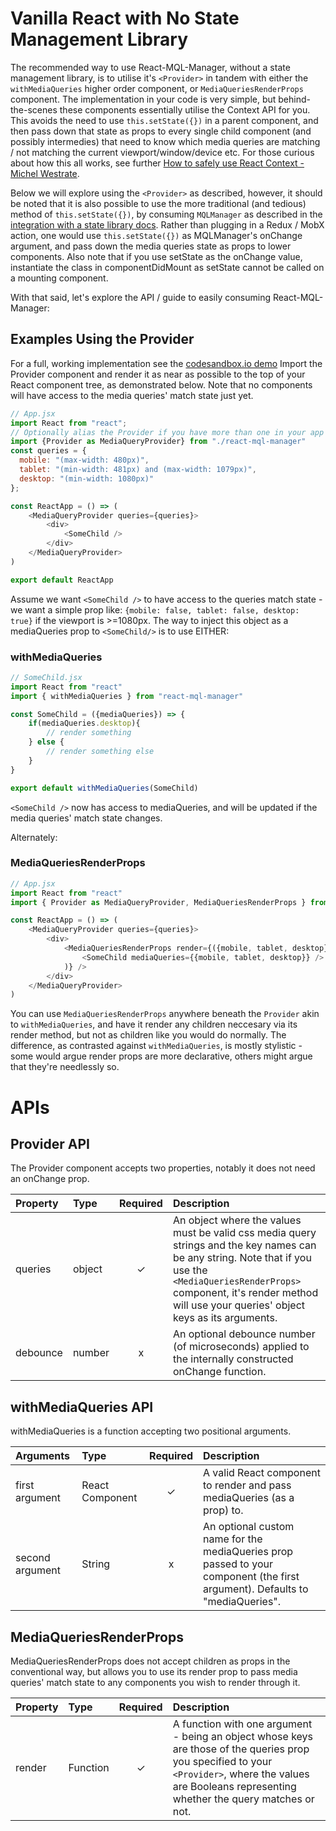 # Vanilla React with No State Management Library

The recommended way to use React-MQL-Manager, without a state management library, is to utilise it's `<Provider>` in tandem
with either the `withMediaQueries` higher order component, or `MediaQueriesRenderProps` component. The implementation in your code is very simple, but behind-the-scenes these components essentially utilise the Context API for you. This avoids the need to use `this.setState({})` in a parent component, and then pass down that state as props to every single child component (and possibly intermedies) that need to know which media queries are matching / not matching the current viewport/window/device etc. For those curious about how this all works, see further [How to safely use React Context - Michel Westrate](https://medium.com/@mweststrate/how-to-safely-use-react-context-b7e343eff076).

Below we will explore using the `<Provider>` as described, however, it should be noted that it is also possible to use the more traditional (and tedious) method of `this.setState({})`, by consuming `MQLManager` as described in the [integration with a state library docs](https://github.com/AWebOfBrown/React-MQL-Manager/blob/master/documentation/mobXAndRedux.md). Rather than plugging in a Redux / MobX action, one would use `this.setState({})` as MQLManager's onChange argument, and pass down the media queries state as props to lower components. Also note that if you use setState as the onChange value, instantiate the class in componentDidMount as setState cannot be called on a mounting component.

With that said, let's explore the API / guide to easily consuming React-MQL-Manager:

## Examples Using the Provider
For a full, working implementation see the [codesandbox.io demo](https://codesandbox.io/s/p93xmm0zmm)
Import the Provider component and render it as near as possible to the top of your React component tree, as demonstrated below. Note that no components will have access to the media queries' match state just yet.

```javascript
// App.jsx
import React from "react";
// Optionally alias the Provider if you have more than one in your app
import {Provider as MediaQueryProvider} from "./react-mql-manager"
const queries = {
  mobile: "(max-width: 480px)",
  tablet: "(min-width: 481px) and (max-width: 1079px)",
  desktop: "(min-width: 1080px)"
};

const ReactApp = () => (
    <MediaQueryProvider queries={queries}>
        <div>
            <SomeChild />
        </div>
    </MediaQueryProvider>
)

export default ReactApp
```

Assume we want `<SomeChild />` to have access to the queries match state - we want a simple prop like: 
`{mobile: false, tablet: false, desktop: true}` if the viewport is >=1080px. The way to inject this object as a mediaQueries prop to `<SomeChild/>` is to use EITHER:

### withMediaQueries
```javascript
// SomeChild.jsx
import React from "react"
import { withMediaQueries } from "react-mql-manager"

const SomeChild = ({mediaQueries}) => {
    if(mediaQueries.desktop){
        // render something
    } else {
        // render something else
    }
}

export default withMediaQueries(SomeChild)
```

`<SomeChild />` now has access to mediaQueries, and will be updated if the media queries' match state changes.

Alternately:

### MediaQueriesRenderProps 
```javascript
// App.jsx
import React from "react"
import { Provider as MediaQueryProvider, MediaQueriesRenderProps } from "react-mql-manager"

const ReactApp = () => (
    <MediaQueryProvider queries={queries}>
        <div>
            <MediaQueriesRenderProps render={({mobile, tablet, desktop}) => (
                <SomeChild mediaQueries={{mobile, tablet, desktop}} />
            )} />
        </div>
    </MediaQueryProvider>
)
```
You can use `MediaQueriesRenderProps` anywhere beneath the `Provider` akin to `withMediaQueries`, and have it render any children neccesary via its render method, but not as children like you would do normally. The difference, as contrasted against `withMediaQueries`, is mostly stylistic - some would argue render props are more declarative, others might argue that they're needlessly so. 

# APIs
## Provider API
The Provider component accepts two properties, notably it does not need an onChange prop.

| Property | Type | Required | Description |
|:---|:---|:---:|:---|
| queries | object | ✓ | An object where the values must be valid css media query strings and the key names can be any string. Note that if you use the `<MediaQueriesRenderProps>` component, it's render method will use your queries' object keys as its arguments. |
| debounce | number | x | An optional debounce number (of microseconds) applied to the internally constructed onChange function. | 

## withMediaQueries API
withMediaQueries is a function accepting two positional arguments.

| Arguments | Type | Required | Description |
|:---|:---|:---:|:---|
| first argument | React Component | ✓ | A valid React component to render and pass mediaQueries (as a prop) to. |
| second argument | String | x | An optional custom name for the mediaQueries prop passed to your component (the first argument). Defaults to "mediaQueries". | 

## MediaQueriesRenderProps
MediaQueriesRenderProps does not accept children as props in the conventional way, but allows you to use its render prop to pass media queries' match state to any components you wish to render through it.  

| Property | Type | Required | Description |
|:---|:---|:---:|:---|
| render | Function | ✓ | A function with one argument - being an object whose keys are those of the queries prop you specified to your `<Provider>`, where the values are Booleans representing whether the query matches or not. 